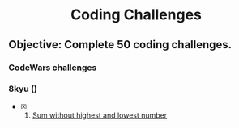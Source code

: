 <h1 align="center">Coding Challenges</h1>

## Objective: Complete 50 coding challenges.

### CodeWars challenges

### 8kyu ()

- [x] 1. [Sum without highest and lowest number](codewars/8kyu/Sum-without-highest-and-lowest-number)
